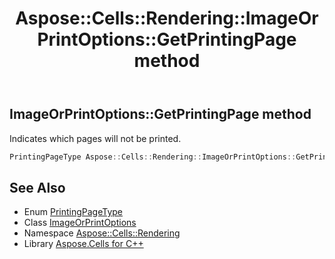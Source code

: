 ﻿---
title: Aspose::Cells::Rendering::ImageOrPrintOptions::GetPrintingPage method
linktitle: GetPrintingPage
second_title: Aspose.Cells for C++ API Reference
description: 'Aspose::Cells::Rendering::ImageOrPrintOptions::GetPrintingPage method. Indicates which pages will not be printed in C++.'
type: docs
weight: 1800
url: /cpp/aspose.cells.rendering/imageorprintoptions/getprintingpage/
---
## ImageOrPrintOptions::GetPrintingPage method


Indicates which pages will not be printed.

```cpp
PrintingPageType Aspose::Cells::Rendering::ImageOrPrintOptions::GetPrintingPage()
```

## See Also

* Enum [PrintingPageType](../../../aspose.cells/printingpagetype/)
* Class [ImageOrPrintOptions](../)
* Namespace [Aspose::Cells::Rendering](../../)
* Library [Aspose.Cells for C++](../../../)
